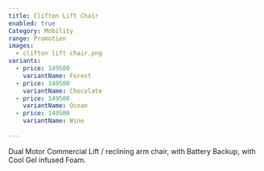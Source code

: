 ```yaml
---
title: Clifton Lift Chair
enabled: true
Category: Mobility
range: Promotion
images:
  - clifton lift chair.png
variants:
  - price: 149500
    variantName: Forest
  - price: 149500
    variantName: Chocolate
  - price: 149500
    variantName: Ocean
  - price: 149500
    variantName: Wine
  
---
```


Dual Motor Commercial Lift / reclining arm chair, with Battery Backup, with Cool Gel infused Foam.